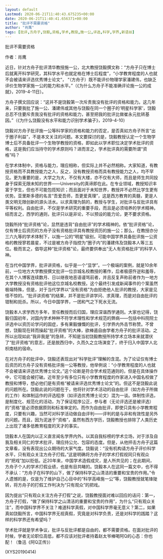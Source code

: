 ```yaml
---
layout: default
Lastmod: 2020-06-21T11:40:43.675235+00:00
date: 2020-06-21T11:40:41.656371+00:00
title: "批评不需要资格"
author: "肖鹰"
tags: [批评,方舟子,饶毅,资格,学术,教授,施一公,评选,科学,学界,新语丝]
---
```


批评不需要资格

作者：肖鹰

近日，针对方舟子批评清华教授施一公，北大教授饶毅撰文称：“方舟子只在博士后就离开科学研究，其科学水平也就定格在博士后程度”，“小学教育程度的人也就不会被请来评选优秀博士论文“， “（方舟子）既不能评价物理学家潘建伟，也缺乏评价生物学家施一公的能力和水平。”（《为什么方舟子不能准确评论施一公的成就》，2019-4-11日）。

方舟子撰文回应说：“这并不是饶毅第一次斥责我没有批评的资格和能力。这几年来，只要我批了施一公、潘建伟或其他与饶毅在同一个圈子的‘明星科学家’，饶毅总忍不住要斥责我没有批评的资格和能力，甚至把我的批评比做崔永元批转基因。”（《为什么饶毅没有水平和能力识别学术骗子》，2019-4-10）

饶毅对方舟子批评施一公等科学家的资格和能力的否定，是否真如方舟子所言“出于圈子利益”，不是本文关注的问题。本文要探讨的是，饶毅教授认定一个生物学博士后不具备批评一个生物学教授的资格，即如此以学术职位决定学术批评的资格，这是我们应当持守的学术原则吗？进而言之，学术批评真的需要所谓“资格”吗？

在学术体制中，资格与能力，理应相称，但实际上并不必然相称。大家知道，有教授资格而不具教授能力之人，反之，没有教授资格而具有教授能力之人，均不罕见。更为重要的是，大学之为大，不仅有大楼，亦不仅有大师，而且是师生共同投身于探索无限未知的世界——University的真谛即在此。在专业领域，教授知识丰富于学生，但也不可能包揽知识；而且面对于未知世界，教授并不必然比学生更有优势。亚里斯多德的名言“吾爱吾师，吾更爱真理”，这是西方教育的真髓，更是人类文明无限创新的源头活水。以求真理为鹄的，教授与学生，对批评与反批评具有平等权利。自由批评，不仅是学术研究的重要手段，而且是必须培养的学术精神。结而言之，西学的通则，批评只以是非论，不以预设的能力论，更不要求资格。

饶毅所持“批评资格”论，显然是违背“自由批评”的学术精神的。依“批评资格”论，仅有博士后资历的方舟子没有资格批评具有教授资历的施一公；那么，在教授亦分三六九等的学术体制下，以施一公的“明星”级别，可能中国学界具备批评施一公资格的教授寥若晨星，不过是被方舟子指控为“圈子内”的潘建伟及饶毅本人等三五位。极而言之，倡导这种“批评资格”论，最终要供奉出“无人有资格批评”的科学人神。

在当代中国学界，批评讲资格，似乎是一个“显学”。一个极端的案例，就是10余年前，一位地方大学教授撰文批评一位京城名校教授的著作，后者极感忤逆和羞辱，在其个人博客连续数月、日以继夜地恶语谩骂前者，并且反复声称前者作为一地方大学教授没有资格批评他这位京城名校教授。这个最终引发成新闻事件的个案虽然极端特殊，但是，对于当代学界以“没有资格”为由拒绝他人批评的教授，大家是见怪不惊的。“批评讲资格”的结果，并不是批评讲学问、求真理，而是对自由批评的钳制和扼杀。所以，今日中国学界，一团和气之下死水无流。

饶毅本人求学西方多年，至任教授而后归国，理应深谐西学通则。大家也记得，饶毅归国初年，对国内学术种种不符学术理性和学术规范的弊病——包括中科院院士评选中以资历论学问的固症，多有果毅慷慨的批评，引学界内外击节称赞。不曾想，饶毅现在转而操起“批评资格”的大棒，欲棒遏自由学者方舟子的批评活动。之所以出现如此“我非我是”的急转，不知是当初饶毅教授所持学术立场本来就潜伏了“批评资格”的意志，还是脱西归中，久而久之立场演变了，终于归入中国学人北枳南桔的宿命。

在对方舟子的批评中，饶毅还表现出对“科学批评”理解的含混。为了论证仅有博士后资历的方舟子没有资格批评施一公等教授，他举例说：“小学教育程度的人也就不会被请来评选优秀博士论文。”这个论断是符合学术规范通则的，但是在具体操作中，它可能会被打破。近年至少有多位只有小学教育程度的作家进入中国名校做了教授和博导，想必他们是有资格“被请来评选优秀博士论文”的。但这不是饶毅此说的问题所在。饶毅此说的问题在于，他将针对学术活动的自由批评（如方舟子所做的工作）和体制运作的评选程序（如评选优秀博士论文）混为一谈。体制性评选，是制度化、规范化的活动，为了保证程序公正，参与者（无论评选还是被评选）的“资格”是必须依据原则和标准审定的。而作为自由批评，即使只具有小学教育程度，只要有兴趣，当然可对科学活动做自由评判——评判的是与非和有效性是另外的问题。而且，因为泥迷于“资格”，虽然有西方学历，饶毅教授也排除了人类历史上出现了诸多低教育程度的天才的事实。

饶毅本人在国内以正义直言闻名学界内外。以其自我标榜的学术立场，对于涉及自我及相关同仁的学术批评，理应持公允、包容的态度。但是，从他抨击方舟子这篇文章看，没有表现出公众期待的大家气度。饶毅说：“没有机构请方舟子评价科学水平，只有观众关注方舟子打假。”这是明确将方舟子的学术打假视同只有观众的“把戏”加以贬低。近20年来，中国学术造假成灾，是人所共见的；在此期间，方舟子个人的学术打假业绩，也是有目共睹的。饶毅本人在这同一篇文中，也不得不承认：“方舟子在科学的山下，做了保持科学之山清洁的重要和宝贵的作用。”令人遗憾的是，仅是为了维护自己心目中的“科学高峰施一公”等，饶毅教授就笔锋陡转，将方舟子的打假工作判决为“只有观众”的把戏。

因为提出“只有观众关注方舟子打假”之说，饶毅教授面对难以回应的诘问：第一，方舟子打假，“做了保持科学之山清洁的重要和宝贵的作用”，为什么“只有观众关注”，而中国科学界不关注？难道科学真假，对中国科学界毫无意义？第二，如果真如饶毅所言，中国科学界无视真假，究竟是对科学负责，还是对科学的践踏？这样的科学界还有希望吗？

学术批评就是学术争议，批评与反批评都是自由的，都不需要资格。在面对批评的时候，学者无论职位高低，都不应该对批评者持着赵太爷棒喝阿Q的心态：你也配！（鲁迅《阿Q正传》）

(XYS20190414)

